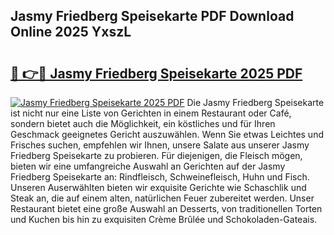 ## Jasmy Friedberg Speisekarte PDF Download Online 2025 YxszL

# <h2><a href="http://gc8l3ky.nevu.top/?p=Jasmy+Friedberg+Speisekarte">🔗 👉🔴 Jasmy Friedberg Speisekarte 2025 PDF</a></h2>

[![Jasmy Friedberg Speisekarte 2025 PDF](https://i.imgur.com/dBaPXMq.png)](http://gc8l3ky.nevu.top/?p=Jasmy+Friedberg+Speisekarte)
Die Jasmy Friedberg Speisekarte ist nicht nur eine Liste von Gerichten in einem Restaurant oder Café, sondern bietet auch die Möglichkeit, ein köstliches und für Ihren Geschmack geeignetes Gericht auszuwählen. Wenn Sie etwas Leichtes und Frisches suchen, empfehlen wir Ihnen, unsere Salate aus unserer Jasmy Friedberg Speisekarte zu probieren. Für diejenigen, die Fleisch mögen, bieten wir eine umfangreiche Auswahl an Gerichten auf der Jasmy Friedberg Speisekarte an: Rindfleisch, Schweinefleisch, Huhn und Fisch. Unseren Auserwählten bieten wir exquisite Gerichte wie Schaschlik und Steak an, die auf einem alten, natürlichen Feuer zubereitet werden. Unser Restaurant bietet eine große Auswahl an Desserts, von traditionellen Torten und Kuchen bis hin zu exquisiten Crème Brûlée und Schokoladen-Gateais.
